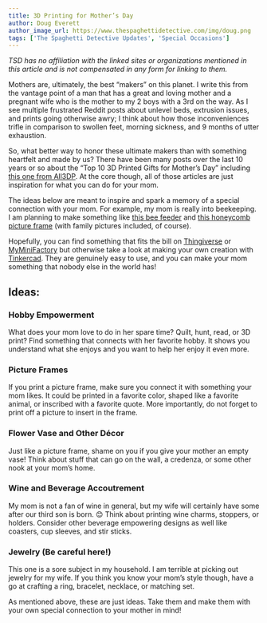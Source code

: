 ```yaml
---
title: 3D Printing for Mother’s Day
author: Doug Everett
author_image_url: https://www.thespaghettidetective.com/img/doug.png
tags: ['The Spaghetti Detective Updates', 'Special Occasions']
---
```


*TSD has no affiliation with the linked sites or organizations mentioned in this article and is not compensated in any form for linking to them.*

Mothers are, ultimately, the best “makers” on this planet.  I write this from the vantage point of a man that has a great and loving mother and a pregnant wife who is the mother to my 2 boys with a 3rd on the way.  As I see multiple frustrated Reddit posts about unlevel beds, extrusion issues, and prints going otherwise awry; I think about how those inconveniences trifle in comparison to swollen feet, morning sickness, and 9 months of utter exhaustion.

So, what better way to honor these ultimate makers than with something heartfelt and made by us?  There have been many posts over the last 10 years or so about the “Top 10 3D Printed Gifts for Mother’s Day” including [this one from All3DP](https://all3dp.com/2/mother-s-day-gifts-best-models-for-mum/).  At the core though, all of those articles are just inspiration for what you can do for your mom.

The ideas below are meant to inspire and spark a memory of a special connection with your mom.  For example, my mom is really into beekeeping.  I am planning to make something like [this bee feeder](https://www.thingiverse.com/thing:2793432) and [this honeycomb picture frame](https://www.thingiverse.com/thing:2979588) (with family pictures included, of course).

Hopefully, you can find something that fits the bill on [Thingiverse](https://www.thingiverse.com/) or [MyMiniFactory](https://www.myminifactory.com/) but otherwise take a look at making your own creation with [Tinkercad](https://www.tinkercad.com/).  They are genuinely easy to use, and you can make your mom something that nobody else in the world has!

<!-- truncate -->

## Ideas:

### Hobby Empowerment

What does your mom love to do in her spare time?  Quilt, hunt, read, or 3D print?  Find something that connects with her favorite hobby.  It shows you understand what she enjoys and you want to help her enjoy it even more.

### Picture Frames

If you print a picture frame, make sure you connect it with something your mom likes.  It could be printed in a favorite color, shaped like a favorite animal, or inscribed with a favorite quote.  More importantly, do not forget to print off a picture to insert in the frame.

### Flower Vase and Other Décor

Just like a picture frame, shame on you if you give your mother an empty vase!  Think about stuff that can go on the wall, a credenza, or some other nook at your mom’s home.

### Wine and Beverage Accoutrement

My mom is not a fan of wine in general, but my wife will certainly have some after our third son is born. 😊  Think about printing wine charms, stoppers, or holders.  Consider other beverage empowering designs as well like coasters, cup sleeves, and stir sticks.

### Jewelry (Be careful here!)

This one is a sore subject in my household.  I am terrible at picking out jewelry for my wife.  If you think you know your mom’s style though, have a go at crafting a ring, bracelet, necklace, or matching set.

As mentioned above, these are just ideas.  Take them and make them with your own special connection to your mother in mind!
